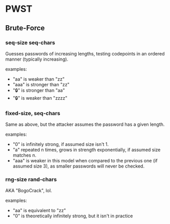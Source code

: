 # PWST

## Brute-Force

### seq-size seq-chars
Guesses passwords of increasing lengths, testing codepoints in an ordered manner (typically increasing).

examples:
- "aa" is weaker than "zz"
- "aaa" is stronger than "zz"
- "🔒" is stronger than "aa"
- "🔒" is weaker than "zzzz"

### fixed-size, seq-chars
Same as above, but the attacker assumes the password has a given length.

examples:
- "0" is infinitely strong, if assumed size isn't 1.
- "a" repeated n times, grows in strength exponentially, if assumed size matches n.
- "aaa" is weaker in this model when compared to the previous one (if assumed size 3), as smaller passwords will never be checked.

### rng-size rand-chars
AKA "BogoCrack", lol.

examples:
- "aa" is equivalent to "zz"
- "0" is theoretically infinitely strong, but it isn't in practice


